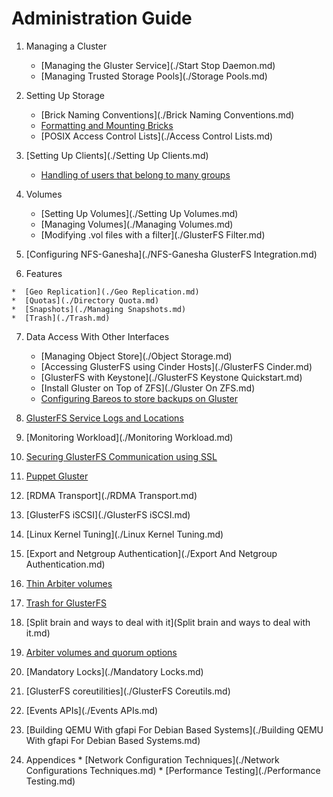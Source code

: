 # Administration Guide

1. Managing a Cluster

	*  [Managing the Gluster Service](./Start Stop Daemon.md)
	*  [Managing Trusted Storage Pools](./Storage Pools.md)
       
2. Setting Up Storage

	*  [Brick Naming Conventions](./Brick Naming Conventions.md)
	*  [Formatting and Mounting Bricks](./formatting-and-mounting-bricks.md)
	*  [POSIX Access Control Lists](./Access Control Lists.md)
       
3.  [Setting Up Clients](./Setting Up Clients.md)
	*  [Handling of users that belong to many groups](./Handling-of-users-with-many-groups.md)
       
4.  Volumes

	*  [Setting Up Volumes](./Setting Up Volumes.md)
	*  [Managing Volumes](./Managing Volumes.md)
	*  [Modifying .vol files with a filter](./GlusterFS Filter.md)
	
5.  [Configuring NFS-Ganesha](./NFS-Ganesha GlusterFS Integration.md)

6.   Features

	*  [Geo Replication](./Geo Replication.md)
	*  [Quotas](./Directory Quota.md)
	*  [Snapshots](./Managing Snapshots.md)
	*  [Trash](./Trash.md)


7. Data Access With Other Interfaces

	*  [Managing Object Store](./Object Storage.md)
	*  [Accessing GlusterFS using Cinder Hosts](./GlusterFS Cinder.md)
	*  [GlusterFS with Keystone](./GlusterFS Keystone Quickstart.md)
	*  [Install Gluster on Top of ZFS](./Gluster On ZFS.md)
	*  [Configuring Bareos to store backups on Gluster](./Bareos.md)
	
8.  [GlusterFS Service Logs and Locations](./Logging.md)

9.  [Monitoring Workload](./Monitoring Workload.md)

10.  [Securing GlusterFS Communication using SSL](./SSL.md)	
	
11.  [Puppet Gluster](./Puppet.md)

12.  [RDMA Transport](./RDMA Transport.md)
	
13.  [GlusterFS iSCSI](./GlusterFS iSCSI.md)

14.  [Linux Kernel Tuning](./Linux Kernel Tuning.md)

15.  [Export and Netgroup Authentication](./Export And Netgroup Authentication.md)

16.  [Thin Arbiter volumes](./Thin-Arbiter-Volumes.md)

17.  [Trash for GlusterFS](./Trash.md)

18.  [Split brain and ways to deal with it](Split brain and ways to deal with it.md)

19.  [Arbiter volumes and quorum options](./arbiter-volumes-and-quorum.md)

20.  [Mandatory Locks](./Mandatory Locks.md)

21.  [GlusterFS coreutilities](./GlusterFS Coreutils.md)

22.  [Events APIs](./Events APIs.md)

23.  [Building QEMU With gfapi For Debian Based Systems](./Building QEMU With gfapi For Debian Based Systems.md)

24.  Appendices
	*  [Network Configuration Techniques](./Network Configurations Techniques.md)
	*  [Performance Testing](./Performance Testing.md)
